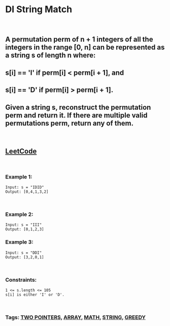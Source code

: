 # DI String Match

<br>

## A permutation perm of n + 1 integers of all the integers in the range [0, n] can be represented as a string s of length n where:

## s[i] == 'I' if perm[i] < perm[i + 1], and
## s[i] == 'D' if perm[i] > perm[i + 1].
## Given a string s, reconstruct the permutation perm and return it. If there are multiple valid permutations perm, return any of them.

<br>

## [LeetCode](https://leetcode.com/problems/di-string-match/)

<br>

### Example 1:
```
Input: s = "IDID"
Output: [0,4,1,3,2]
```
<br>

### Example 2:
```
Input: s = "III"
Output: [0,1,2,3]
```

### Example 3:
```
Input: s = "DDI"
Output: [3,2,0,1]
``` 
<br>

### Constraints:
```
1 <= s.length <= 105
s[i] is either 'I' or 'D'.
```

<br>

### Tags: [TWO POINTERS](https://leetcode.com/tag/two-pointers/), [ARRAY](https://leetcode.com/tag/array/), [MATH](https://leetcode.com/tag/math/), [STRING](https://leetcode.com/tag/string/), [GREEDY](https://leetcode.com/tag/greedy/)
